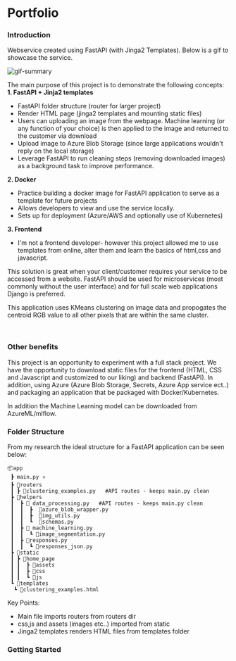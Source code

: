 # Portfolio

### Introduction
Webservice created using FastAPI (with Jinga2 Templates). Below is a gif to showcase the service.


![gif-summary](https://github.com/VirajVaitha123/portfolio/blob/app/images_gifs/Animation.gif)
<br>

The main purpose of this project is to demonstrate the following concepts:
<b> 1. FastAPI + Jinja2 templates </b>
- FastAPI folder structure (router for larger project)
- Render HTML page (jinga2 templates and mounting static files)
- Users can uploading an image from the webpage. Machine learning (or any function of your choice) is then applied to the image and returned to the customer via download
- Upload image to Azure Blob Storage (since large applications wouldn't reply on the local storage)
- Leverage FastAPI to run cleaning steps (removing downloaded images) as a background task to improve performance.

<b> 2. Docker </b>
- Practice building a docker image for FastAPI application to serve as a template for future projects
- Allows developers to view and use the service locally.
- Sets up for deployment (Azure/AWS and optionally use of Kubernetes)

<b> 3. Frontend </b>
- I'm not a frontend developer- however this project allowed me to use templates from online, alter them and learn the basics of html,css and javascript.

This solution is great when your client/customer requires your service to be accessed from a website. FastAPI should be used for microservices (most commonly without the user interface) and for full scale web applications Django is preferred. 

This application uses KMeans clustering on image data and propogates the centroid RGB value to all other pixels that are within the same cluster.

<br>

### Other benefits

This project is an opportunity to experiment with a full stack project. We have the opportunity to download static files for the frontend (HTML, CSS and Javascript and customized to our liking) and backend (FastAPI). In addition, using Azure (Azure Blob Storage, Secrets, Azure App service ect..) and packaging an application that be packaged with Docker/Kubernetes. 

In addition the Machine Learning model can be downloaded from AzureML/mlflow.

### Folder Structure

From my research the ideal structure for a FastAPI application can be seen below:
```
📦app
 ┣ main.py ⭐
 ┣ 📂routers 
 ┃ ┣ 📜clustering_examples.py   #API routes - keeps main.py clean
 ┣ 📂helpers
 ┃  ┣ 📂 data_processing.py   #API routes - keeps main.py clean
 ┃  ┃  ┣  📜azure_blob_wrapper.py
 ┃  ┃  ┣  📜img_utils.py
 ┃  ┃  ┗  📜schemas.py
 ┃  ┣ 📂 machine_learning.py
 ┃  ┃  ┗ 📜image_segmentation.py
 ┃  ┣ 📂responses.py
 ┃  ┃  ┗ 📜responses_json.py
 ┣ 📂static
 ┃ ┣ 📂home_page
 ┃ ┃  ┣ 📂assets
 ┃ ┃  ┣ 📂css
 ┃ ┃  ┗ 📂js
 ┗ 📂templates
  ┗ 📜clustering_examples.html
```
Key Points:
- Main file imports routers from routers dir
- css,js and assets (images etc..) imported from static
- Jinga2 templates renders HTML files from templates folder


### Getting Started



```

```
